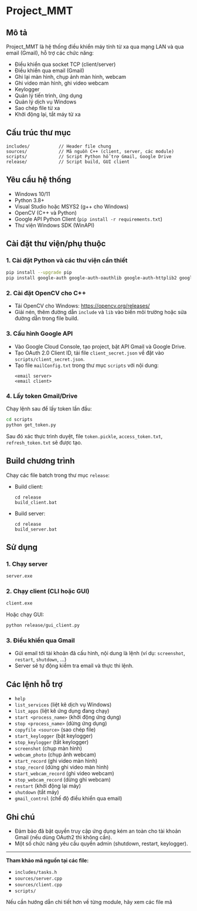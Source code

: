 # Project_MMT

## Mô tả
Project_MMT là hệ thống điều khiển máy tính từ xa qua mạng LAN và qua email (Gmail), hỗ trợ các chức năng:
- Điều khiển qua socket TCP (client/server)
- Điều khiển qua email (Gmail)
- Ghi lại màn hình, chụp ảnh màn hình, webcam
- Ghi video màn hình, ghi video webcam
- Keylogger
- Quản lý tiến trình, ứng dụng
- Quản lý dịch vụ Windows
- Sao chép file từ xa
- Khởi động lại, tắt máy từ xa

## Cấu trúc thư mục

```
includes/           // Header file chung
sources/            // Mã nguồn C++ (client, server, các module)
scripts/            // Script Python hỗ trợ Gmail, Google Drive
release/            // Script build, GUI client
```

## Yêu cầu hệ thống

- Windows 10/11
- Python 3.8+
- Visual Studio hoặc MSYS2 (g++ cho Windows)
- OpenCV (C++ và Python)
- Google API Python Client (`pip install -r requirements.txt`)
- Thư viện Windows SDK (WinAPI)

## Cài đặt thư viện/phụ thuộc

### 1. Cài đặt Python và các thư viện cần thiết

```sh
pip install --upgrade pip
pip install google-auth google-auth-oauthlib google-auth-httplib2 google-api-python-client opencv-python requests
```

### 2. Cài đặt OpenCV cho C++

- Tải OpenCV cho Windows: https://opencv.org/releases/
- Giải nén, thêm đường dẫn `include` và `lib` vào biến môi trường hoặc sửa đường dẫn trong file build.

### 3. Cấu hình Google API

- Vào Google Cloud Console, tạo project, bật API Gmail và Google Drive.
- Tạo OAuth 2.0 Client ID, tải file `client_secret.json` về đặt vào `scripts/client_secret.json`.
- Tạo file `mailConfig.txt` trong thư mục `scripts` với nội dung:
  ```
  <email server>
  <email client>
  ```

### 4. Lấy token Gmail/Drive

Chạy lệnh sau để lấy token lần đầu:
```sh
cd scripts
python get_token.py
```
Sau đó xác thực trình duyệt, file `token.pickle`, `access_token.txt`, `refresh_token.txt` sẽ được tạo.

## Build chương trình

Chạy các file batch trong thư mục `release`:

- Build client:
  ```
  cd release
  build_client.bat
  ```
- Build server:
  ```
  cd release
  build_server.bat
  ```

## Sử dụng

### 1. Chạy server

```sh
server.exe
```

### 2. Chạy client (CLI hoặc GUI)

```sh
client.exe
```
Hoặc chạy GUI:
```sh
python release/gui_client.py
```

### 3. Điều khiển qua Gmail

- Gửi email tới tài khoản đã cấu hình, nội dung là lệnh (ví dụ: `screenshot`, `restart`, `shutdown`, ...)
- Server sẽ tự động kiểm tra email và thực thi lệnh.

## Các lệnh hỗ trợ

- `help`
- `list_services` (liệt kê dịch vụ Windows)
- `list_apps` (liệt kê ứng dụng đang chạy)
- `start <process_name>` (khởi động ứng dụng)
- `stop <process_name>` (dừng ứng dụng)
- `copyfile <source>` (sao chép file)
- `start_keylogger` (bật keylogger)
- `stop_keylogger` (tắt keylogger)
- `screenshot` (chụp màn hình)
- `webcam_photo` (chụp ảnh webcam)
- `start_record` (ghi video màn hình)
- `stop_record` (dừng ghi video màn hình)
- `start_webcam_record` (ghi video webcam)
- `stop_webcam_record` (dừng ghi webcam)
- `restart` (khởi động lại máy)
- `shutdown` (tắt máy)
- `gmail_control` (chế độ điều khiển qua email)

## Ghi chú

- Đảm bảo đã bật quyền truy cập ứng dụng kém an toàn cho tài khoản Gmail (nếu dùng OAuth2 thì không cần).
- Một số chức năng yêu cầu quyền admin (shutdown, restart, keylogger).

---

**Tham khảo mã nguồn tại các file:**
- `includes/tasks.h`
- `sources/server.cpp`
- `sources/client.cpp`
- `scripts/`

Nếu cần hướng dẫn chi tiết hơn về từng module, hãy xem các file mã